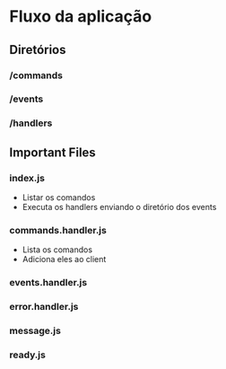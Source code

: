 # Fluxo da aplicação

## Diretórios

### /commands

### /events

### /handlers

## Important Files

### index.js

- Listar os comandos
- Executa os handlers enviando o diretório dos events

### commands.handler.js

- Lista os comandos
- Adiciona eles ao client

### events.handler.js

### error.handler.js

### message.js

### ready.js
